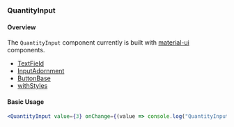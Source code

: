 ### QuantityInput

#### Overview
The `QuantityInput` component currently is built with [material-ui]() components.
 * [TextField](https://material-ui.com/demos/text-fields/)
 * [InputAdornment](https://material-ui.com/api/input-adornment/)
 * [ButtonBase](https://material-ui.com/api/button-base/)
 * [withStyles](https://material-ui.com/customization/overrides/)

#### Basic Usage
```jsx
<QuantityInput value={3} onChange={(value => console.log("QuantityInput changed", value))} />
```

